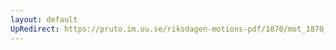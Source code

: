 ```yaml
---
layout: default
UpRedirect: https://pruto.im.uu.se/riksdagen-motions-pdf/1870/mot_1870__ak__129.pdf
---
```

